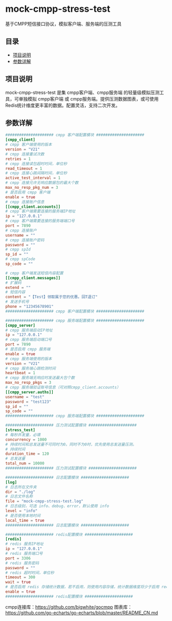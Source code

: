 # mock-cmpp-stress-test
基于CMPP短信接口协议，模拟客户端、服务端的压测工具

## 目录
- [项目说明](#项目说明)
- [参数详解](#参数详解)

## 项目说明
mock-cmpp-stress-test 是集 cmpp客户端、cmpp服务端 的轻量级模拟压测工具，可单独模拟 cmpp客户端 或 cmpp服务端。提供压测数据图表，或可使用Redis统计维度更丰富的数据。配置灵活，支持二次开发。

## 参数详解
```toml
##################### cmpp 客户端配置模块 #####################
[cmpp_client]
# cmpp 客户端使用的版本
version = "V21"
# cmpp 连接重试次数
retries = 1
# cmpp 连接读包超时时间，单位秒
read_timeout = 1
# cmpp 连接心跳间隔时间，单位秒
active_test_interval = 1
# cmpp 连接允许无响应数据包的最大个数
max_no_resp_pkg_num = 3
# 是否启用 cmpp 客户端
enable = true
# cmpp 连接账户信息
[[cmpp_client.accounts]]
# cmpp 客户端需要连接的服务端IP地址
ip = "127.0.0.1"
# cmpp 客户端需要连接的服务端端口号
port = 7890
# cmpp 连接账户
username = ""
# cmpp 连接账户密码
password = ""
# cmpp spId
sp_id = ""
# cmpp spCode
sp_code = ""

# cmpp 客户端发送短信内容配置
[[cmpp_client.messages]]
# 扩展码
extend = ""
# 短信内容
content = "【Test】领取属于您的优惠。回T退订"
# 发送手机号
phone = "12345678901"
##################### cmpp 客户端配置模块 #####################

##################### cmpp 服务端配置模块 #####################
[cmpp_server]
# cmpp 服务端启动IP地址
ip = "127.0.0.1"
# cmpp 服务端启动端口号
port = 7890
# 是否启用 cmpp 服务端
enable = true
# cmpp 服务端使用的版本
version = "V21"
# cmpp 服务端心跳检测时间
heartbeat = 1
# cmpp 服务端无响应时发送最大包个数
max_no_resp_pkgs = 3
# cmpp 服务端验证账号信息（可对照cmpp_client.accounts）
[[cmpp_server.auths]]
username = "test"
password = "test123"
sp_id = ""
sp_code = ""
##################### cmpp 服务端配置模块 #####################

##################### 压力测试配置模块 #####################
[stress_test]
# 每秒并发量，必填
concurrency = 1000
# 持续时间和总发送量不可同时为0。同时不为0时，优先使用总发送量压测。
# 持续时间
duration_time = 120
# 总发送量
total_num = 10000
##################### 压力测试配置模块 #####################

##################### 日志配置模块 #####################
[log]
# 日志所在文件夹
dir = "./log"
# 日志文件名称
file = "mock-cmpp-stress-test.log"
# 日志级别，可选 info、debug、error，默认使用 info
level = "info"
# 是否使用本地时间
local_time = true
##################### 日志配置模块 #####################

##################### redis配置模块 ##################### 
[redis]
# redis 服务IP地址
ip = "127.0.0.1"
# redis 服务端口号
port = 3306
# redis 服务密码
password = ""
# redis 超时时间，单位秒
timeout = 300
wait = true
# 是否启用 redis 存储统计数据，若不启用，则使用内容存储，统计数据维度将少于启用 redis 存储统计数据。
enable = true
##################### redis配置模块 ##################### 
```





cmpp连接库：https://github.com/bigwhite/gocmpp
图表库：https://github.com/go-echarts/go-echarts/blob/master/README_CN.md 